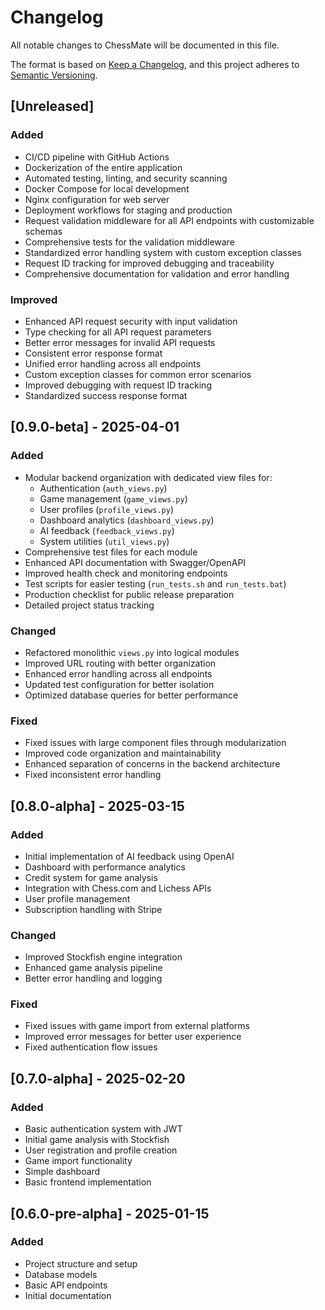 # Changelog

All notable changes to ChessMate will be documented in this file.

The format is based on [Keep a Changelog](https://keepachangelog.com/en/1.0.0/),
and this project adheres to [Semantic Versioning](https://semver.org/spec/v2.0.0.html).

## [Unreleased]

### Added
- CI/CD pipeline with GitHub Actions
- Dockerization of the entire application
- Automated testing, linting, and security scanning
- Docker Compose for local development
- Nginx configuration for web server
- Deployment workflows for staging and production
- Request validation middleware for all API endpoints with customizable schemas
- Comprehensive tests for the validation middleware
- Standardized error handling system with custom exception classes
- Request ID tracking for improved debugging and traceability
- Comprehensive documentation for validation and error handling

### Improved
- Enhanced API request security with input validation
- Type checking for all API request parameters
- Better error messages for invalid API requests
- Consistent error response format
- Unified error handling across all endpoints
- Custom exception classes for common error scenarios
- Improved debugging with request ID tracking
- Standardized success response format

## [0.9.0-beta] - 2025-04-01

### Added
- Modular backend organization with dedicated view files for:
  - Authentication (`auth_views.py`)
  - Game management (`game_views.py`)
  - User profiles (`profile_views.py`)
  - Dashboard analytics (`dashboard_views.py`)
  - AI feedback (`feedback_views.py`)
  - System utilities (`util_views.py`)
- Comprehensive test files for each module
- Enhanced API documentation with Swagger/OpenAPI
- Improved health check and monitoring endpoints
- Test scripts for easier testing (`run_tests.sh` and `run_tests.bat`)
- Production checklist for public release preparation
- Detailed project status tracking

### Changed
- Refactored monolithic `views.py` into logical modules
- Improved URL routing with better organization
- Enhanced error handling across all endpoints
- Updated test configuration for better isolation
- Optimized database queries for better performance

### Fixed
- Fixed issues with large component files through modularization
- Improved code organization and maintainability
- Enhanced separation of concerns in the backend architecture
- Fixed inconsistent error handling

## [0.8.0-alpha] - 2025-03-15

### Added
- Initial implementation of AI feedback using OpenAI
- Dashboard with performance analytics
- Credit system for game analysis
- Integration with Chess.com and Lichess APIs
- User profile management
- Subscription handling with Stripe

### Changed
- Improved Stockfish engine integration
- Enhanced game analysis pipeline
- Better error handling and logging

### Fixed
- Fixed issues with game import from external platforms
- Improved error messages for better user experience
- Fixed authentication flow issues

## [0.7.0-alpha] - 2025-02-20

### Added
- Basic authentication system with JWT
- Initial game analysis with Stockfish
- User registration and profile creation
- Game import functionality
- Simple dashboard
- Basic frontend implementation

## [0.6.0-pre-alpha] - 2025-01-15

### Added
- Project structure and setup
- Database models
- Basic API endpoints
- Initial documentation 